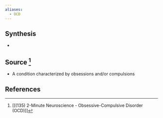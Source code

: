 ```yaml
---
aliases:
  - OCD
---
```

## Synthesis
- 
## Source [^1]
- A condition characterized by obsessions and/or compulsions
## References

[^1]: [[(135) 2-Minute Neuroscience - Obsessive-Compulsive Disorder (OCD)]]